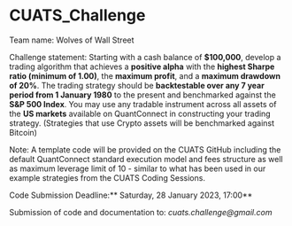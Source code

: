 # CUATS_Challenge

Team name: Wolves of Wall Street 


Challenge statement:
Starting with a cash balance of **$100,000**, develop a trading algorithm that achieves a **positive alpha** with the **highest Sharpe ratio (minimum of 1.00)**, the **maximum profit**, and a **maximum drawdown of 20%**.  The trading strategy should be **backtestable over any 7 year period from 1 January 1980** to the present and benchmarked against the **S&P 500 Index**.  You may use any tradable instrument across all assets of the **US markets** available on QuantConnect in constructing your trading strategy.  (Strategies that use Crypto assets will be benchmarked against Bitcoin)

Note: A template code will be provided on the CUATS GitHub including the default QuantConnect standard execution model and fees structure as well as maximum leverage limit of 10 -  similar to what has been used in our example strategies from the CUATS Coding Sessions. 


Code Submission Deadline:** Saturday, 28 January 2023, 17:00**

Submission of code and documentation to: _cuats.challenge@gmail.com_

